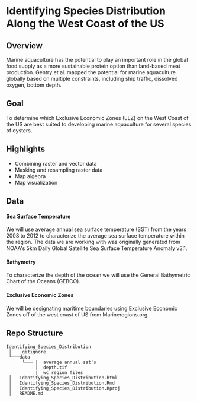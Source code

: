# Identifying Species Distribution Along the West Coast of the US


## Overview
Marine aquaculture has the potential to play an important role in the global food supply as a more sustainable protein option than land-based meat production. Gentry et al. mapped the potential for marine aquaculture globally based on multiple constraints, including ship traffic, dissolved oxygen, bottom depth.


## Goal
To determine which Exclusive Economic Zones (EEZ) on the West Coast of the US are best suited to developing marine aquaculture for several species of oysters.


## Highlights
- Combining raster and vector data
- Masking and resampling raster data
- Map algebra
- Map visualization


## Data
#### Sea Surface Temperature

We will use average annual sea surface temperature (SST) from the years 2008 to 2012 to characterize the average sea surface temperature within the region. The data we are working with was originally generated from NOAA's 5km Daily Global Satellite Sea Surface Temperature Anomaly v3.1.

#### Bathymetry

To characterize the depth of the ocean we will use the General Bathymetric Chart of the Oceans (GEBCO).

#### Exclusive Economic Zones

We will be designating maritime boundaries using Exclusive Economic Zones off of the west coast of US from Marineregions.org.


## Repo Structure
```
Identifying_Species_Distribution
 │   .gitignore
 └───data
      └─── |  average annual sst's 
           |  depth.tif
           |  wc region files
 │   Identifying_Species_Distribution.html
 │   Identifying_Species_Distribution.Rmd
 │   Identifying_Species_Distribution.Rproj
 │   README.md
         
           
```
